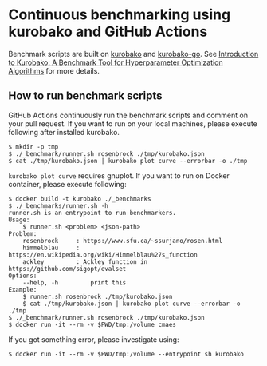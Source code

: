 # Continuous benchmarking using kurobako and GitHub Actions

Benchmark scripts are built on [kurobako](https://github.com/sile/kurobako) and [kurobako-go](https://github.com/sile/kurobako-go).
See [Introduction to Kurobako: A Benchmark Tool for Hyperparameter Optimization Algorithms](https://medium.com/optuna/kurobako-a2e3f7b760c7) for more details.

## How to run benchmark scripts

GitHub Actions continuously run the benchmark scripts and comment on your pull request.
If you want to run on your local machines, please execute following after installed kurobako.

```console
$ mkdir -p tmp
$ ./_benchmark/runner.sh rosenbrock ./tmp/kurobako.json
$ cat ./tmp/kurobako.json | kurobako plot curve --errorbar -o ./tmp
```

`kurobako plot curve` requires gnuplot. If you want to run on Docker container, please execute following:

```
$ docker build -t kurobako ./_benchmarks
$ ./_benchmarks/runner.sh -h
runner.sh is an entrypoint to run benchmarkers.
Usage:
    $ runner.sh <problem> <json-path>
Problem:
    rosenbrock     : https://www.sfu.ca/~ssurjano/rosen.html
    himmelblau     : https://en.wikipedia.org/wiki/Himmelblau%27s_function
    ackley         : Ackley function in https://github.com/sigopt/evalset
Options:
    --help, -h         print this
Example:
    $ runner.sh rosenbrock ./tmp/kurobako.json
    $ cat ./tmp/kurobako.json | kurobako plot curve --errorbar -o ./tmp
$ ./_benchmark/runner.sh rosenbrock ./tmp/kurobako.json
$ docker run -it --rm -v $PWD/tmp:/volume cmaes
```

If you got something error, please investigate using:

```
$ docker run -it --rm -v $PWD/tmp:/volume --entrypoint sh kurobako
```
